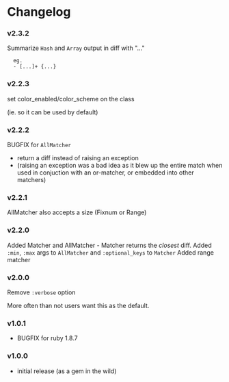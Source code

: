 # Changelog

### v2.3.2

  Summarize `Hash` and `Array` output in diff with "..."
```
  eg.
  - [...]+ {...}
```

### v2.2.3

  set color_enabled/color_scheme on the class
  
  (ie. so it can be used by default)

### v2.2.2

  BUGFIX for `AllMatcher`
  
  - return a diff instead of raising an exception
  - (raising an exception was a bad idea as it blew up the entire match
     when used in conjuction with an or-matcher, or embedded into other
     matchers)

### v2.2.1

  AllMatcher also accepts a size (Fixnum or Range)

### v2.2.0

  Added Matcher and AllMatcher
    - Matcher returns the *closest* diff.
  Added `:min`, `:max` args to `AllMatcher` and `:optional_keys` to `Matcher`
  Added range matcher

### v2.0.0

  Remove `:verbose` option
  
  More often than not users want this as the default.

### v1.0.1

* BUGFIX for ruby 1.8.7

### v1.0.0

* initial release (as a gem in the wild)
